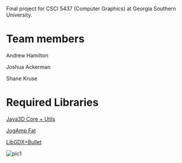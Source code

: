 Final project for CSCI 5437 (Computer Graphics) at Georgia Southern University.

# Team members
Andrew Hamilton

Joshua Ackerman

Shane Kruse

# Required Libraries
[Java3D Core + Utils](http://jogamp.org/deployment/java3d/1.6.0-final/jogamp-java3d.7z)

[JogAmp Fat](http://jogamp.org/deployment/jogamp-current/archive/jogamp-fat-all.7z)

[LibGDX+Bullet](https://libgdx.badlogicgames.com/old-site/releases/)

![pic1](http://magaimg.net/img/7t0o.png)

